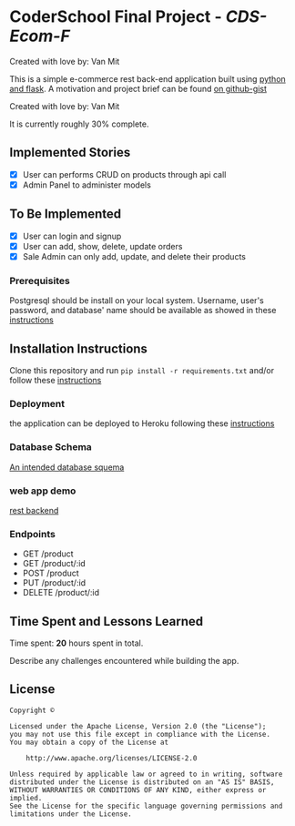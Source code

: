 # CoderSchool Final Project - _CDS-Ecom-F_

Created with love by: Van Mit

This is a simple e-commerce rest back-end application built using [python and flask](doc/installation.md). A motivation and project brief can be found [on github-gist](https://gist.github.com/vanmitG/9a119a162e6d0390a70d9febdb88f367)

Created with love by: Van Mit

It is currently roughly 30% complete.

## Implemented Stories

- [x] User can performs CRUD on products through api call
- [x] Admin Panel to administer models

## To Be Implemented

- [x] User can login and signup
- [x] User can add, show, delete, update orders
- [x] Sale Admin can only add, update, and delete their products

### Prerequisites

Postgresql should be install on your local system.
Username, user's password, and database' name should be available as showed in these [instructions](doc/setup-postgresql.md)

## Installation Instructions

Clone this repository and run `pip install -r requirements.txt` and/or follow these [instructions](doc/installation.md)

### Deployment

the application can be deployed to Heroku following these [instructions](doc/heroku-deployment.md)

### Database Schema

[An intended database squema](#)

### web app demo

[rest backend](#)

### Endpoints

- GET /product
- GET /product/:id
- POST /product
- PUT /product/:id
- DELETE /product/:id

## Time Spent and Lessons Learned

Time spent: **20** hours spent in total.

Describe any challenges encountered while building the app.

## License

    Copyright ©

    Licensed under the Apache License, Version 2.0 (the "License");
    you may not use this file except in compliance with the License.
    You may obtain a copy of the License at

        http://www.apache.org/licenses/LICENSE-2.0

    Unless required by applicable law or agreed to in writing, software
    distributed under the License is distributed on an "AS IS" BASIS,
    WITHOUT WARRANTIES OR CONDITIONS OF ANY KIND, either express or implied.
    See the License for the specific language governing permissions and
    limitations under the License.
